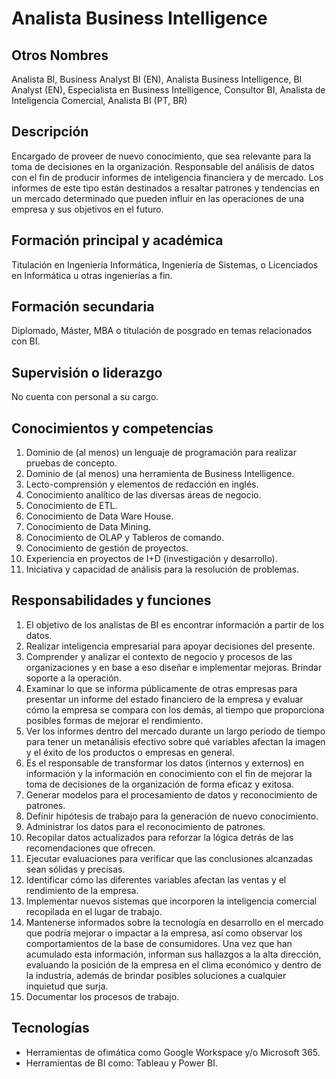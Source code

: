 # Analista Business Intelligence

## Otros Nombres

Analista BI, Business Analyst BI (EN), Analista Business Intelligence, BI Analyst (EN), Especialista en Business Intelligence, Consultor BI, Analista de Inteligencia Comercial, Analista BI (PT, BR)

## Descripción

Encargado de proveer de nuevo conocimiento, que sea relevante para la toma de decisiones en la organización. Responsable del análisis de datos con el fin de producir informes de inteligencia financiera y de mercado. Los informes de este tipo están destinados a resaltar patrones y tendencias en un mercado determinado que pueden influir en las operaciones de una empresa y sus objetivos en el futuro. 

## Formación principal y académica

Titulación en Ingeniería Informática, Ingeniería de Sistemas, o Licenciados en Informática u otras ingenierías a fin.

## Formación secundaria

Diplomado, Máster, MBA o titulación de posgrado en temas relacionados con BI.

## Supervisión o liderazgo

No cuenta con personal a su cargo.


## Conocimientos y competencias

1.	Dominio de (al menos) un lenguaje de programación para realizar pruebas de concepto.
2.	Dominio de (al menos) una herramienta de Business Intelligence.
3.	Lecto-comprensión y elementos de redacción en inglés.
4.	Conocimiento analítico de las diversas áreas de negocio.
5.	Conocimiento de ETL.
6.	Conocimiento de Data Ware House.
7.	Conocimiento de Data Mining.
8.	Conocimiento de OLAP y Tableros de comando.
9.	Conocimiento de gestión de proyectos.
10.	Experiencia en proyectos de I+D (investigación y desarrollo).
11.	Iniciativa y capacidad de análisis para la resolución de problemas.


## Responsabilidades y funciones
1.	El objetivo de los analistas de BI es encontrar información a partir de los datos. 
2.	Realizar inteligencia empresarial para apoyar decisiones del presente.
3.	Comprender y analizar el contexto de negocio y procesos de las organizaciones y en base a eso diseñar e implementar mejoras. Brindar soporte a la operación.
4.	Examinar lo que se informa públicamente de otras empresas para presentar un informe del estado financiero de la empresa y evaluar cómo la empresa se compara con los demás, al tiempo que proporciona posibles formas de mejorar el rendimiento.
5.	Ver los informes dentro del mercado durante un largo período de tiempo para tener un metanálisis efectivo sobre qué variables afectan la imagen y el éxito de los productos o empresas en general.
6.	Es el responsable de transformar los datos (internos y externos) en información y la información en conocimiento con el fin de mejorar la toma de decisiones de la organización de forma eficaz y exitosa.
7.	Generar modelos para el procesamiento de datos y reconocimiento de patrones.
8.	Definir hipótesis de trabajo para la generación de nuevo conocimiento.
9.	Administrar los datos para el reconocimiento de patrones.
10.	Recopilar datos actualizados para reforzar la lógica detrás de las recomendaciones que ofrecen.
11.	Ejecutar evaluaciones para verificar que las conclusiones alcanzadas sean sólidas y precisas.
12.	Identificar cómo las diferentes variables afectan las ventas y el rendimiento de la empresa.
13.	Implementar nuevos sistemas que incorporen la inteligencia comercial recopilada en el lugar de trabajo.
14.	Mantenerse informados sobre la tecnología en desarrollo en el mercado que podría mejorar o impactar a la empresa, así como observar los comportamientos de la base de consumidores. Una vez que han acumulado esta información, informan sus hallazgos a la alta dirección, evaluando la posición de la empresa en el clima económico y dentro de la industria, además de brindar posibles soluciones a cualquier inquietud que surja.
15.	Documentar los procesos de trabajo.


## Tecnologías

- Herramientas de ofimática como Google Workspace y/o Microsoft 365.
- Herramientas de BI como: Tableau y Power BI.

